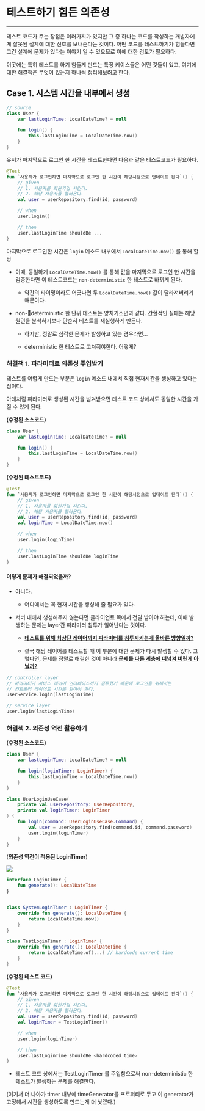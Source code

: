 # 테스트하기 힘든 의존성

---

테스트 코드가 주는 장점은 여러가지가 있지만 그 중 하나는 코드를 작성하는 개발자에게 잘못된 설계에 대한 신호를 보내준다는 것이다. 어떤 코드를 테스트하기가 힘들다면 그건 설계에 문제가 있다는 이야기 일 수 있으므로 이에 대한 검토가 필요하다.



이곳에는 특히 테스트를 하기 힘들게 만드는 특정 케이스들은 어떤 것들이 있고, 여기에 대한 해결책은 무엇이 있는지 하나씩 정리해보려고 한다. 





## Case 1. 시스템 시간을 내부에서 생성

```kotlin
// source
class User {
    var lastLoginTime: LocalDateTime? = null

    fun login() {
        this.lastLoginTime = LocalDateTime.now()
    }
}
```



유저가 마지막으로 로그인 한 시간을 테스트한다면 다음과 같은 테스트코드가 필요하다.

```kotlin
@Test
fun `사용자가 로그인하면 마지막으로 로그인 한 시간이 해당시점으로 업데이트 된다`() {
    // given
    // 1. 사용자를 회원가입 시킨다.
    // 2. 해당 사용자를 불러온다.
    val user = userRepository.find(id, password)

    // when
    user.login()

    // then
    user.lastLoginTime shouldBe ...
}
```



마지막으로 로그인한 시간은 `login` 메소드 내부에서 `LocalDateTime.now()` 를 통해 할당

- 이때, 동일하게 `LocalDateTime.now()` 를 통해 값을 마지막으로 로그인 한 시간을 검증한다면 이 테스트코드는 `non-deterministic` 한 테스트로 바뀌게 된다.
  
  - 약간의 타이밍이라도 어긋나면 두 `LocalDateTime.now()` 값이 달라져버리기 때문이다.

- non-deterministic 한 단위 테스트는 양치기소년과 같다. 간헐적인 실패는 해당 원인을 분석하기보다 단순히 테스트를 재실행하게 만든다.
  
  - 하지만, 정말로 심각한 문제가 발생하고 있는 경우라면...
  
  - deterministic 한 테스트로 고쳐줘야한다. 어떻게?



### 해결책 1. 파라미터로 의존성 주입받기

테스트를 어렵게 만드는 부분은 `login` 메소드 내에서 직접 현재시간을 생성하고 있다는 점이다.

아래처럼 파라미터로 생성된 시간을 넘겨받으면 테스트 코드 상에서도 동일한 시간을 가질 수 있게 된다.



**(수정된 소스코드)**

```kotlin
class User {
    var lastLoginTime: LocalDateTime? = null

    fun login() {
        this.lastLoginTime = LocalDateTime.now()
    }
}
```

 

**(수정된 테스트코드)**

```kotlin
@Test
fun `사용자가 로그인하면 마지막으로 로그인 한 시간이 해당시점으로 업데이트 된다`() {
    // given
    // 1. 사용자를 회원가입 시킨다.
    // 2. 해당 사용자를 불러온다.
    val user = userRepository.find(id, password)
    val loginTime = LocalDateTime.now()

    // when
    user.login(loginTime)

    // then
    user.lastLoginTime shouldBe loginTime
}
```



#### **이렇게 문제가 해결되었을까?**

- 아니다.
  
  - 어디에서는 꼭 현재 시간을 생성해 줄 필요가 있다.   

- 서버 내에서 생성해주지 않는다면 클라이언트 쪽에서 전달 받아야 하는데, 이때 발생하는 문제는 layer간 파라미터 침투가 일어난다는 것이다.
  
  - **<u>테스트를 위해 최상단 레이어까지 파라미터를 침투시키는게 올바른 방향일까?</u>**
  
  - 결국 해당 레이어를 테스트할 때 이 부분에 대한 문제가 다시 발생할 수 있다. 그렇다면, 문제를 정말로 해결한 것이 아니라 **<u>문제를 다른 계층에 떠넘겨 버린게 아닐까?</u>**

```kotlin
// controller layer
// 파라미터가 서비스 레이어 인터페이스까지 침투했기 때문에 로그인을 위해서는 
// 컨트롤러 레이어도 시간을 알아야 한다.
userService.login(lastLoginTime) 

// service layer
user.login(lastLoginTime)
```



### 해결책 2. 의존성 역전 활용하기

**(수정된 소스코드)**

```kotlin
class User {
    var lastLoginTime: LocalDateTime? = null

    fun login(loginTimer: LoginTimer) {
        this.lastLoginTime = LocalDateTime.now()
    }
}
```

```kotlin
class UserLoginUseCase(
    private val userRepository: UserRepository,
    private val loginTimer: LoginTimer
) {
    fun login(command: UserLoginUseCase.Command) {
        val user = userRepository.find(command.id, command.password)
        user.login(loginTimer)
    }
}
```



(**의존성 역전이 적용된 LoginTimer**)

![](/Users/soo/Desktop/스크린샷%202024-06-02%20오전%2012.40.49.png)

```kotlin
interface LoginTimer {
    fun generate(): LocalDateTime
}


class SystemLoginTimer : LoginTimer {    
    override fun generate(): LocalDateTime {
        return LocalDateTime.now()
    }
}

class TestLoginTimer : LoginTimer {    
    override fun generate(): LocalDateTime {
        return LocalDateTime.of(...) // hardcode current time
    }
}
```





**(수정된 테스트 코드)**

```kotlin
@Test
fun `사용자가 로그인하면 마지막으로 로그인 한 시간이 해당시점으로 업데이트 된다`() {
    // given
    // 1. 사용자를 회원가입 시킨다.
    // 2. 해당 사용자를 불러온다.
    val user = userRepository.find(id, password)
    val loginTimer = TestLoginTimer()

    // when
    user.login(loginTimer)

    // then
    user.lastLoginTime shouldBe <hardcoded time>
}
```

- 테스트 코드 상에서는 TestLoginTimer 를 주입함으로써 non-deterministic 한 테스트가 발생하는 문제를 해결한다.

(여기서 더 나아가 timer 내부에 timeGenerator를 프로퍼티로 두고 이 generator가 고정해서 시간을 생성하도록 만드는게 더 낫겠다.)


